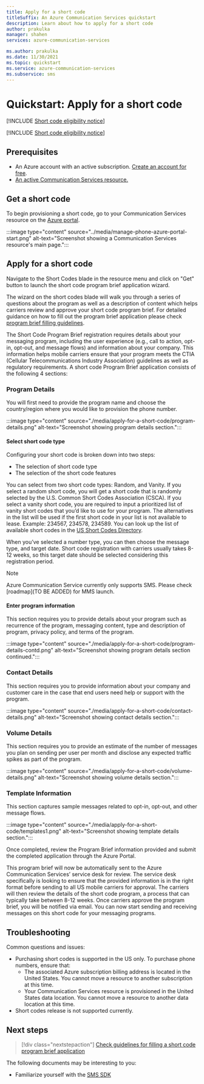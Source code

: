 ```yaml
---
title: Apply for a short code
titleSuffix: An Azure Communication Services quickstart 
description: Learn about how to apply for a short code
author: prakulka
manager: shahen
services: azure-communication-services

ms.author: prakulka
ms.date: 11/30/2021
ms.topic: quickstart
ms.service: azure-communication-services
ms.subservice: sms
---
```

# Quickstart: Apply for a short code

[!INCLUDE [Short code eligibility notice](../../includes/public-preview-include.md)]

[!INCLUDE [Short code eligibility notice](../../includes/public-preview-include-short-code-eligibility.md)]

## Prerequisites

- An Azure account with an active subscription. [Create an account for free](https://azure.microsoft.com/free/?WT.mc_id=A261C142F).
- [An active Communication Services resource.](../create-communication-resource.md)

## Get a short code
To begin provisioning a short code, go to your Communication Services resource on the [Azure portal](https://portal.azure.com).

:::image type="content" source="../media/manage-phone-azure-portal-start.png" alt-text="Screenshot showing a Communication Services resource's main page.":::

## Apply for a short code
Navigate to the Short Codes blade in the resource menu and click on "Get" button to launch the short code program brief application wizard. 

The wizard on the short codes blade will walk you through a series of questions about the program as well as a description of content which helps carriers review and approve your short code program brief. For detailed guidance on how to fill out the program brief application please check [program brief filling guidelines](../../concepts/sms/program-brief-guidelines.md).

The Short Code Program Brief registration requires details about your messaging program, including the user experience (e.g., call to action, opt-in, opt-out, and message flows) and information about your company. This information helps mobile carriers ensure that your program meets the CTIA (Cellular Telecommunications Industry Association) guidelines as well as regulatory requirements. A short code Program Brief application consists of the following 4 sections:
 
### Program Details 
You will first need to provide the program name and choose the country/region where you would like to provision the phone number. 

:::image type="content" source="./media/apply-for-a-short-code/program-details.png" alt-text="Screenshot showing program details section.":::

#### Select short code type
Configuring your short code is broken down into two steps:
- The selection of short code type
- The selection of the short code features

You can select from two short code types: Random, and Vanity. If you select a random short code, you will get a short code that is randomly selected by the U.S. Common Short Codes Association (CSCA). If you select a vanity short code, you are required to input a prioritized list of vanity short codes that you’d like to use for your program. The alternatives in the list will be used if the first short code in your list is not available to lease. Example: 234567, 234578, 234589. You can look up the list of available short codes in the [US Short Codes Directory](https://usshortcodedirectory.com/).

When you’ve selected a number type, you can then choose the message type, and target date.  Short code registration with carriers usually takes 8-12 weeks, so this target date should be selected considering this registration period.

> [!Note]
> Azure Communication Service currently only supports SMS. Please check [roadmap](TO BE ADDED) for MMS launch.

#### Enter program information
This section requires you to provide details about your program such as recurrence of the program, messaging content, type and description of program, privacy policy, and terms of the program.

:::image type="content" source="./media/apply-for-a-short-code/program-details-contd.png" alt-text="Screenshot showing program details section continued.":::

### Contact Details
This section requires you to provide information about your company and customer care in the case that end users need help or support with the program. 

:::image type="content" source="./media/apply-for-a-short-code/contact-details.png" alt-text="Screenshot showing contact details section.":::

### Volume Details
This section requires you to provide an estimate of the number of messages you plan on sending per user per month and disclose any expected traffic spikes as part of the program.

:::image type="content" source="./media/apply-for-a-short-code/volume-details.png" alt-text="Screenshot showing volume details section.":::

### Template Information
This section captures sample messages related to opt-in, opt-out, and other message flows.

:::image type="content" source="./media/apply-for-a-short-code/templates1.png" alt-text="Screenshot showing template details section.":::

Once completed, review the Program Brief information provided and submit the completed application through the Azure Portal. 
 
This program brief will now be automatically sent to the Azure Communication Services’ service desk for review. The service desk specifically is looking to ensure that the provided information is in the right format before sending to all US mobile carriers for approval. The carriers will then review the details of the short code program, a process that can typically take between 8-12 weeks. Once carriers approve the program brief, you will be notified via email. You can now start sending and receiving messages on this short code for your messaging programs.

## Troubleshooting
Common questions and issues:
- Purchasing short codes is supported in the US only. To purchase phone numbers, ensure that:
  - The associated Azure subscription billing address is located in the United States. You cannot move a resource to another subscription at this time.
  - Your Communication Services resource is provisioned in the United States data location. You cannot move a resource to another data location at this time.
- Short codes release is not supported currently.

## Next steps

> [!div class="nextstepaction"]
> [Check guidelines for filling a short code program brief application](../../concepts/sms/program-brief-guidelines.md)

The following documents may be interesting to you:

- Familiarize yourself with the [SMS SDK](../../concepts/sms/sdk-features.md)